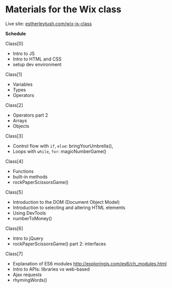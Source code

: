 # Materials for the Wix class

Live site: [estherleytush.com/wix-js-class](http://estherleytush.com/wix-js-class)

**Schedule**

Class[0]
- Intro to JS
- Intro to HTML and CSS
- setup dev environment

Class[1]
- Variables
- Types
- Operators

Class[2]
- Operators part 2
- Arrays
- Objects

Class[3]
- Control flow with `if`, `else`: bringYourUmbrella(),
- Loops with `while`, `for`: magicNumberGame()

Class[4]
- Functions
- built-in methods
- rockPaperScissorsGame()

Class[5]
- Introduction to the DOM (Document Object Model)
- Introduction to selecting and altering HTML elements
- Using DevTools
- numberToMoney()

Class[6]
- Intro to jQuery
- rockPaperScissorsGame() part 2: interfaces

Class[7]
- Explanation of ES6 modules http://exploringjs.com/es6/ch_modules.html
- Intro to APIs: libraries vs web-based
- Ajax requests
- rhymingWords()
